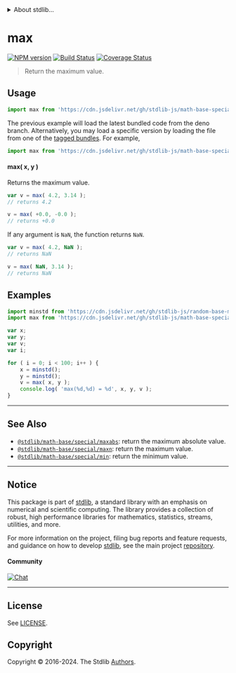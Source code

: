 <!--

@license Apache-2.0

Copyright (c) 2018 The Stdlib Authors.

Licensed under the Apache License, Version 2.0 (the "License");
you may not use this file except in compliance with the License.
You may obtain a copy of the License at

   http://www.apache.org/licenses/LICENSE-2.0

Unless required by applicable law or agreed to in writing, software
distributed under the License is distributed on an "AS IS" BASIS,
WITHOUT WARRANTIES OR CONDITIONS OF ANY KIND, either express or implied.
See the License for the specific language governing permissions and
limitations under the License.

-->


<details>
  <summary>
    About stdlib...
  </summary>
  <p>We believe in a future in which the web is a preferred environment for numerical computation. To help realize this future, we've built stdlib. stdlib is a standard library, with an emphasis on numerical and scientific computation, written in JavaScript (and C) for execution in browsers and in Node.js.</p>
  <p>The library is fully decomposable, being architected in such a way that you can swap out and mix and match APIs and functionality to cater to your exact preferences and use cases.</p>
  <p>When you use stdlib, you can be absolutely certain that you are using the most thorough, rigorous, well-written, studied, documented, tested, measured, and high-quality code out there.</p>
  <p>To join us in bringing numerical computing to the web, get started by checking us out on <a href="https://github.com/stdlib-js/stdlib">GitHub</a>, and please consider <a href="https://opencollective.com/stdlib">financially supporting stdlib</a>. We greatly appreciate your continued support!</p>
</details>

# max

[![NPM version][npm-image]][npm-url] [![Build Status][test-image]][test-url] [![Coverage Status][coverage-image]][coverage-url] <!-- [![dependencies][dependencies-image]][dependencies-url] -->

> Return the maximum value.

<!-- Section to include introductory text. Make sure to keep an empty line after the intro `section` element and another before the `/section` close. -->

<section class="intro">

</section>

<!-- /.intro -->

<!-- Package usage documentation. -->



<section class="usage">

## Usage

```javascript
import max from 'https://cdn.jsdelivr.net/gh/stdlib-js/math-base-special-max@deno/mod.js';
```
The previous example will load the latest bundled code from the deno branch. Alternatively, you may load a specific version by loading the file from one of the [tagged bundles](https://github.com/stdlib-js/math-base-special-max/tags). For example,

```javascript
import max from 'https://cdn.jsdelivr.net/gh/stdlib-js/math-base-special-max@v0.2.1-deno/mod.js';
```

#### max( x, y )

Returns the maximum value.

```javascript
var v = max( 4.2, 3.14 );
// returns 4.2

v = max( +0.0, -0.0 );
// returns +0.0
```

If any argument is `NaN`, the function returns `NaN`.

```javascript
var v = max( 4.2, NaN );
// returns NaN

v = max( NaN, 3.14 );
// returns NaN
```

</section>

<!-- /.usage -->

<!-- Package usage notes. Make sure to keep an empty line after the `section` element and another before the `/section` close. -->

<section class="notes">

</section>

<!-- /.notes -->

<!-- Package usage examples. -->

<section class="examples">

## Examples

<!-- eslint no-undef: "error" -->

```javascript
import minstd from 'https://cdn.jsdelivr.net/gh/stdlib-js/random-base-minstd-shuffle@deno/mod.js';
import max from 'https://cdn.jsdelivr.net/gh/stdlib-js/math-base-special-max@deno/mod.js';

var x;
var y;
var v;
var i;

for ( i = 0; i < 100; i++ ) {
    x = minstd();
    y = minstd();
    v = max( x, y );
    console.log( 'max(%d,%d) = %d', x, y, v );
}
```

</section>

<!-- /.examples -->

<!-- Section to include cited references. If references are included, add a horizontal rule *before* the section. Make sure to keep an empty line after the `section` element and another before the `/section` close. -->

<section class="references">

</section>

<!-- /.references -->

<!-- Section for related `stdlib` packages. Do not manually edit this section, as it is automatically populated. -->

<section class="related">

* * *

## See Also

-   <span class="package-name">[`@stdlib/math-base/special/maxabs`][@stdlib/math/base/special/maxabs]</span><span class="delimiter">: </span><span class="description">return the maximum absolute value.</span>
-   <span class="package-name">[`@stdlib/math-base/special/maxn`][@stdlib/math/base/special/maxn]</span><span class="delimiter">: </span><span class="description">return the maximum value.</span>
-   <span class="package-name">[`@stdlib/math-base/special/min`][@stdlib/math/base/special/min]</span><span class="delimiter">: </span><span class="description">return the minimum value.</span>

</section>

<!-- /.related -->

<!-- Section for all links. Make sure to keep an empty line after the `section` element and another before the `/section` close. -->


<section class="main-repo" >

* * *

## Notice

This package is part of [stdlib][stdlib], a standard library with an emphasis on numerical and scientific computing. The library provides a collection of robust, high performance libraries for mathematics, statistics, streams, utilities, and more.

For more information on the project, filing bug reports and feature requests, and guidance on how to develop [stdlib][stdlib], see the main project [repository][stdlib].

#### Community

[![Chat][chat-image]][chat-url]

---

## License

See [LICENSE][stdlib-license].


## Copyright

Copyright &copy; 2016-2024. The Stdlib [Authors][stdlib-authors].

</section>

<!-- /.stdlib -->

<!-- Section for all links. Make sure to keep an empty line after the `section` element and another before the `/section` close. -->

<section class="links">

[npm-image]: http://img.shields.io/npm/v/@stdlib/math-base-special-max.svg
[npm-url]: https://npmjs.org/package/@stdlib/math-base-special-max

[test-image]: https://github.com/stdlib-js/math-base-special-max/actions/workflows/test.yml/badge.svg?branch=v0.2.1
[test-url]: https://github.com/stdlib-js/math-base-special-max/actions/workflows/test.yml?query=branch:v0.2.1

[coverage-image]: https://img.shields.io/codecov/c/github/stdlib-js/math-base-special-max/main.svg
[coverage-url]: https://codecov.io/github/stdlib-js/math-base-special-max?branch=main

<!--

[dependencies-image]: https://img.shields.io/david/stdlib-js/math-base-special-max.svg
[dependencies-url]: https://david-dm.org/stdlib-js/math-base-special-max/main

-->

[chat-image]: https://img.shields.io/gitter/room/stdlib-js/stdlib.svg
[chat-url]: https://app.gitter.im/#/room/#stdlib-js_stdlib:gitter.im

[stdlib]: https://github.com/stdlib-js/stdlib

[stdlib-authors]: https://github.com/stdlib-js/stdlib/graphs/contributors

[umd]: https://github.com/umdjs/umd
[es-module]: https://developer.mozilla.org/en-US/docs/Web/JavaScript/Guide/Modules

[deno-url]: https://github.com/stdlib-js/math-base-special-max/tree/deno
[deno-readme]: https://github.com/stdlib-js/math-base-special-max/blob/deno/README.md
[umd-url]: https://github.com/stdlib-js/math-base-special-max/tree/umd
[umd-readme]: https://github.com/stdlib-js/math-base-special-max/blob/umd/README.md
[esm-url]: https://github.com/stdlib-js/math-base-special-max/tree/esm
[esm-readme]: https://github.com/stdlib-js/math-base-special-max/blob/esm/README.md
[branches-url]: https://github.com/stdlib-js/math-base-special-max/blob/main/branches.md

[stdlib-license]: https://raw.githubusercontent.com/stdlib-js/math-base-special-max/main/LICENSE

<!-- <related-links> -->

[@stdlib/math/base/special/maxabs]: https://github.com/stdlib-js/math-base-special-maxabs/tree/deno

[@stdlib/math/base/special/maxn]: https://github.com/stdlib-js/math-base-special-maxn/tree/deno

[@stdlib/math/base/special/min]: https://github.com/stdlib-js/math-base-special-min/tree/deno

<!-- </related-links> -->

</section>

<!-- /.links -->
